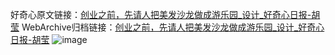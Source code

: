 好奇心原文链接：[创业之前，先请人把美发沙龙做成游乐园_设计_好奇心日报-胡莹](https://www.qdaily.com/articles/8412.html)
WebArchive归档链接：[创业之前，先请人把美发沙龙做成游乐园_设计_好奇心日报-胡莹](http://web.archive.org/web/20190623152800/https://www.qdaily.com/articles/8412.html)
![image](http://ww3.sinaimg.cn/large/007d5XDply1g3vd3n4iixj30u04pm7wh)